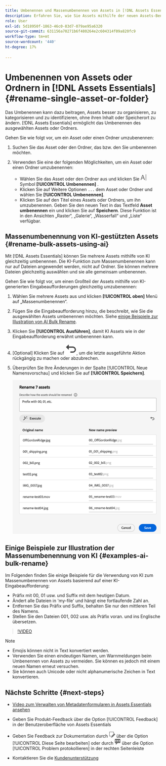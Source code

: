 ```yaml
---
title: Umbenennen und Massenumbenennen von Assets in [!DNL Assets Essentials]
description: Erfahren Sie, wie Sie Assets mithilfe der neuen Assets-Benutzeroberfläche (Assets Essentials) stapelweise umbenennen. Sie bietet die Möglichkeit, mehrere Assets gleichzeitig umzubenennen.
role: User
exl-id: 5d18950f-1863-46c0-83d7-079ae95a6320
source-git-commit: 631156a70271b6f480264e2c604314f09a820fc9
workflow-type: tm+mt
source-wordcount: '440'
ht-degree: 17%

---
```


# Umbenennen von Assets oder Ordnern in [!DNL Assets Essentials] {#rename-single-asset-or-folder}

Das Umbenennen kann dazu beitragen, Assets besser zu organisieren, zu kategorisieren und zu identifizieren, ohne ihren Inhalt oder Speicherort zu ändern. [!DNL Assets Essentials] ermöglicht das Umbenennen des ausgewählten Assets oder Ordners.

Gehen Sie wie folgt vor, um ein Asset oder einen Ordner umzubenennen:

1. Suchen Sie das Asset oder den Ordner, das bzw. den Sie umbenennen möchten.

1. Verwenden Sie eine der folgenden Möglichkeiten, um ein Asset oder einen Ordner umzubenennen:

   * Wählen Sie das Asset oder den Ordner aus und klicken Sie ![ oberen Menü auf ](assets/do-not-localize/rename-icon.png)Symbol **[!UICONTROL Umbenennen]** .
   * Klicken Sie auf Weitere Optionen `...` dem Asset oder Ordner und wählen Sie **[!UICONTROL Umbenennen]**.
   * Klicken Sie auf den Titel eines Assets oder Ordners, um ihn umzubenennen. Geben Sie den neuen Text in das Textfeld **Asset umbenennen** ein und klicken Sie auf **Speichern**. Diese Funktion ist in den Ansichten „Raster“, „Galerie“, „Wasserfall“ und „Liste“ verfügbar.

## Massenumbenennung von KI-gestützten Assets {#rename-bulk-assets-using-ai}

Mit [!DNL Assets Essentials] können Sie mehrere Assets mithilfe von KI gleichzeitig umbenennen. Die KI-Funktion zum Massenumbenennen kann nur auf Dateien angewendet werden, nicht auf Ordner. Sie können mehrere Dateien gleichzeitig auswählen und sie alle gemeinsam umbenennen.

Gehen Sie wie folgt vor, um einen Großteil der Assets mithilfe von KI-generierten Eingabeaufforderungen gleichzeitig umzubenennen:

1. Wählen Sie mehrere Assets aus und klicken **[!UICONTROL oben]** Menü auf „Massenumbenennen“.

1. Fügen Sie die Eingabeaufforderung hinzu, die beschreibt, wie Sie die ausgewählten Assets umbenennen möchten. Siehe [einige Beispiele zur Illustration von AI Bulk Rename](#examples-ai-bulk-rename).

1. Klicken Sie **[!UICONTROL Ausführen]**, damit KI Assets wie in der Eingabeaufforderung erwähnt umbenennen kann.

1. [Optional] Klicken Sie auf ![Symbol „Rückgängig](assets/do-not-localize/undo.svg), um die letzte ausgeführte Aktion rückgängig zu machen oder abzubrechen.

1. Überprüfen Sie Ihre Änderungen in der Spalte [!UICONTROL Neue Namensvorschau] und klicken Sie auf **[!UICONTROL Speichern]**.

   ![AI-Massenumbenennung](assets/ai-bulk-rename.png)

## Einige Beispiele zur Illustration der Massenumbenennung von KI {#examples-ai-bulk-rename}

Im Folgenden finden Sie einige Beispiele für die Verwendung von KI zum Massenumbenennen von Assets basierend auf einer KI-Eingabeaufforderung:

* Präfix mit 00, 01 usw. und Suffix mit dem heutigen Datum.
* Ändert alle Dateien in &#39;my-file&#39; und hängt eine fortlaufende Zahl an.
* Entfernen Sie das Präfix und Suffix, behalten Sie nur den mittleren Teil des Namens.
* Stellen Sie den Dateien 001, 002 usw. als Präfix voran. und ins Englische übersetzen.

>[!VIDEO](https://video.tv.adobe.com/v/3440975)

>[!NOTE]
>
> * Emojis können nicht in Text konvertiert werden.
> * Verwenden Sie einen eindeutigen Namen, um Warnmeldungen beim Umbenennen von Assets zu vermeiden. Sie können es jedoch mit einem neuen Namen erneut versuchen.
> * Sie können auch Unicode oder nicht alphanumerische Zeichen in Text konvertieren.

## Nächste Schritte {#next-steps}

* [Video zum Verwalten von Metadatenformularen in Assets Essentials ansehen](https://experienceleague.adobe.com/docs/experience-manager-learn/assets-essentials/configuring/metadata-forms.html?lang=de)

* Geben Sie Produkt-Feedback über die Option [!UICONTROL Feedback] in der Benutzeroberfläche von Assets Essentials

* Geben Sie Feedback zur Dokumentation durch ![Bearbeiten der Seite](assets/do-not-localize/edit-page.png) über die Option [!UICONTROL Diese Seite bearbeiten] oder durch ![Erstellen eines GitHub-Themas](assets/do-not-localize/github-issue.png) über die Option [!UICONTROL Problem protokollieren] in der rechten Seitenleiste

* Kontaktieren Sie die [Kundenunterstützung](https://experienceleague.adobe.com/de?support-solution=General&amp;lang=de#support)

